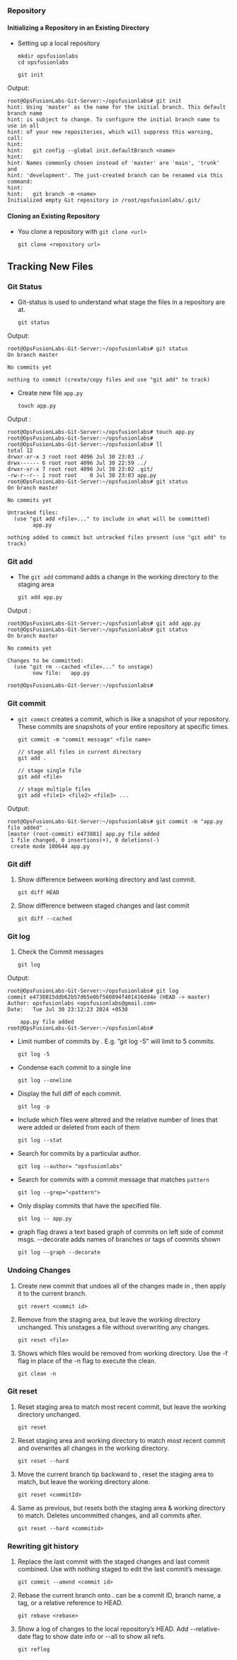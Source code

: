 ###  Repository

#### Initializing a Repository in an Existing Directory

- Setting up a local repository
  
	```
	mkdir opsfusionlabs
	cd opsfusionlabs  
	```

	```
	git init
	```

Output: 

```
root@OpsFusionLabs-Git-Server:~/opsfusionlabs# git init
hint: Using 'master' as the name for the initial branch. This default branch name
hint: is subject to change. To configure the initial branch name to use in all
hint: of your new repositories, which will suppress this warning, call:
hint:
hint:   git config --global init.defaultBranch <name>
hint:
hint: Names commonly chosen instead of 'master' are 'main', 'trunk' and
hint: 'development'. The just-created branch can be renamed via this command:
hint:
hint:   git branch -m <name>
Initialized empty Git repository in /root/opsfusionlabs/.git/

```

#### Cloning an Existing Repository

* You clone a repository with `git clone <url>`  
  
	```
	git clone <repository url> 
	```

## Tracking New Files
### Git Status 

- Git-status is used to understand what stage the files in a repository are at.

	```
	git status 
	```

Output: 

```
root@OpsFusionLabs-Git-Server:~/opsfusionlabs# git status
On branch master

No commits yet

nothing to commit (create/copy files and use "git add" to track)

```

-  Create new file `app.py`

	```
	touch app.py 
	```
	
Output : 

```
root@OpsFusionLabs-Git-Server:~/opsfusionlabs# touch app.py
root@OpsFusionLabs-Git-Server:~/opsfusionlabs#
root@OpsFusionLabs-Git-Server:~/opsfusionlabs# ll
total 12
drwxr-xr-x 3 root root 4096 Jul 30 23:03 ./
drwx------ 6 root root 4096 Jul 30 22:59 ../
drwxr-xr-x 7 root root 4096 Jul 30 23:02 .git/
-rw-r--r-- 1 root root    0 Jul 30 23:03 app.py
root@OpsFusionLabs-Git-Server:~/opsfusionlabs# git status
On branch master

No commits yet

Untracked files:
  (use "git add <file>..." to include in what will be committed)
        app.py

nothing added to commit but untracked files present (use "git add" to track)

```

### Git add 

- The `git add` command adds a change in the working directory to the staging area

	```
	git add app.py 
	```

Output :

```
root@OpsFusionLabs-Git-Server:~/opsfusionlabs# git add app.py
root@OpsFusionLabs-Git-Server:~/opsfusionlabs# git status
On branch master

No commits yet

Changes to be committed:
  (use "git rm --cached <file>..." to unstage)
        new file:   app.py

root@OpsFusionLabs-Git-Server:~/opsfusionlabs#

```
### Git commit 

- `git commit` creates a commit, which is like a snapshot of your repository. These commits are snapshots of your entire repository at specific times.
  
	```
	git commit -m "commit message" <file name>
	```

	```
	// stage all files in current directory
	git add .
	
	// stage single file
	git add <file>
	
	// stage multiple files
	git add <file1> <file2> <file3> ...
	```

Output: 

```
root@OpsFusionLabs-Git-Server:~/opsfusionlabs# git commit -m "app.py file added" .
[master (root-commit) e473881] app.py file added
 1 file changed, 0 insertions(+), 0 deletions(-)
 create mode 100644 app.py

```

### Git diff

1. Show difference between working directory and last commit.
	```
	git diff HEAD
	```

2. Show difference between staged changes and last commit
	```
	git diff --cached
	```
### Git log
1. Check the Commit messages 
  
	```
	git log 
	```

Output: 
```
root@OpsFusionLabs-Git-Server:~/opsfusionlabs# git log
commit e4738815ddb62b57d65e0bf560894f401416dd4e (HEAD -> master)
Author: opsfusionlabs <opsfusionlabs@gmail.com>
Date:   Tue Jul 30 23:12:23 2024 +0530

	app.py file added
root@OpsFusionLabs-Git-Server:~/opsfusionlabs#

```

- Limit number of commits by . E.g. ”git log -5” will limit to 5 commits.

	```
	git log -5
	```

- Condense each commit to a single line

	```
	git log --oneline
	```

- Display the full diff of each commit.
  
	```
	git log -p
	```

- Include which files were altered and the relative number of lines that were added or deleted from each of them

	```
	git log --stat
	```

- Search for commits by a particular author.

	```
	git log --author= "opsfusionlabs"
	```

- Search for commits with a commit message that matches `pattern` 

	```
	git log --grep="<pattern">
	```

- Only display commits that have the specified file.  

	```
	git log -- app.py
	```

- graph flag draws a text based graph of commits on left side of commit msgs. --decorate adds names of branches or tags of commits shown  
  
	```
	git log --graph --decorate
	```


### Undoing Changes

1. Create new commit that undoes all of the changes made in , then apply it to the current branch.

	```
	git revert <commit id>
	```

2. Remove from the staging area, but leave the working directory unchanged. This unstages a file without overwriting any changes.

	```
	git reset <file> 
	```

3. Shows which files would be removed from working directory. Use the -f flag in place of the -n flag to execute the clean.

	```
	git clean -n
	```

### Git reset 

1. Reset staging area to match most recent commit, but leave the working directory unchanged.

	```
	git reset
	```

2. Reset staging area and working directory to match most recent commit and overwrites all changes in the working directory.

	```
	git reset --hard
	```

3. Move the current branch tip backward to , reset the staging area to match, but leave the working directory alone.

	```
	git reset <commitId>
	```

4. Same as previous, but resets both the staging area & working directory to match. Deletes uncommitted changes, and all commits after.

	```
	git reset --hard <commitid>
	```

### Rewriting git history

1. Replace the last commit with the staged changes and last commit combined. Use with nothing staged to edit the last commit’s message.

	```
	git commit --amend <commit id> 
	```


2. Rebase the current branch onto . can be a commit ID, branch name, a tag, or a relative reference to HEAD.

	```
	git rebase <rebase>
	```


3. Show a log of changes to the local repository’s HEAD. Add --relative-date flag to show date info or --all to show all refs.

	```
	git reflog 
	```